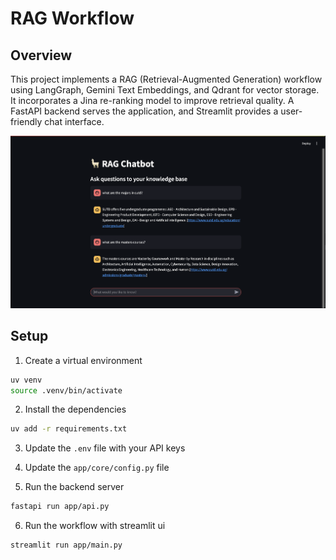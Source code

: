 # RAG Workflow

## Overview

This project implements a RAG (Retrieval-Augmented Generation) workflow using LangGraph, Gemini Text Embeddings, and Qdrant for vector storage. It incorporates a Jina re-ranking model to improve retrieval quality. A FastAPI backend serves the application, and Streamlit provides a user-friendly chat interface.

![](https://github.com/hamsar4j/rag-workflow/blob/main/assets/rag-workflow.png)

## Setup

1. Create a virtual environment

```bash
uv venv
source .venv/bin/activate
```

2. Install the dependencies

```bash
uv add -r requirements.txt
```

3. Update the `.env` file with your API keys

4. Update the `app/core/config.py` file

5. Run the backend server

```bash
fastapi run app/api.py
```

6. Run the workflow with streamlit ui

```bash
streamlit run app/main.py
```
